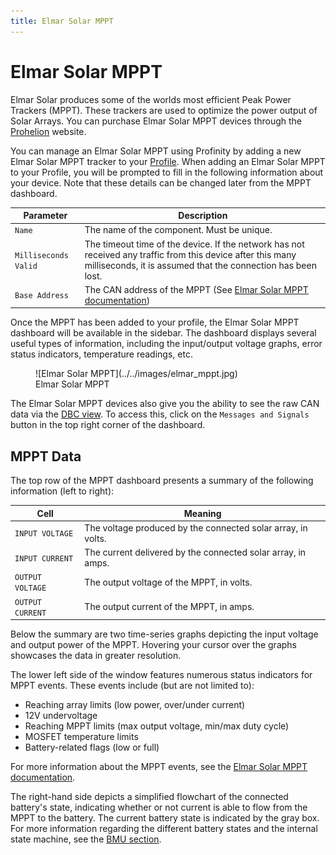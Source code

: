 ```yaml
---
title: Elmar Solar MPPT
---
```


# Elmar Solar MPPT

Elmar Solar produces some of the worlds most efficient Peak Power Trackers (MPPT).  These trackers are used to optimize the power output of Solar Arrays. You can purchase Elmar Solar MPPT devices through the [Prohelion](https://www.prohelion.com) website.

You can manage an Elmar Solar MPPT using Profinity by adding a new Elmar Solar MPPT tracker to your [Profile](../../Getting_Started/Profiles.md). When adding an Elmar Solar MPPT to your Profile, you will be prompted to fill in the following information about your device. Note that these details can be changed later from the MPPT dashboard.

| Parameter            | Description                                                                           |
|----------------------|---------------------------------------------------------------------------------------|
| `Name`               | The name of the component. Must be unique.                                            |
| `Milliseconds Valid` | The timeout time of the device. If the network has not received any traffic from this device after this many milliseconds, it is assumed that the connection has been lost. |
| `Base Address`       | The CAN address of the MPPT (See [Elmar Solar MPPT documentation](../../../MPPTs/index.md)) |

Once the MPPT has been added to your profile, the Elmar Solar MPPT dashboard will be available in the sidebar. The dashboard displays several useful types of information, including the input/output voltage graphs, error status indicators, temperature readings, etc.

<figure markdown>
![Elmar Solar MPPT](../../images/elmar_mppt.jpg)
<figcaption>Elmar Solar MPPT</figcaption>
</figure>

The Elmar Solar MPPT devices also give you the ability to see the raw CAN data via the [DBC view](../../CAN_Utilities.md#can-bus-dbc). To access this, click on the `Messages and Signals` button in the top right corner of the dashboard.

## MPPT Data

The top row of the MPPT dashboard presents a summary of the following information (left to right):

| Cell              | Meaning                                                      |
|-------------------|--------------------------------------------------------------|
| `INPUT VOLTAGE`   | The voltage produced by the connected solar array, in volts. |
| `INPUT CURRENT`   | The current delivered by the connected solar array, in amps. |
| `OUTPUT VOLTAGE`  | The output voltage of the MPPT, in volts.                    |
| `OUTPUT CURRENT`  | The output current of the MPPT, in amps.                     |

Below the summary are two time-series graphs depicting the input voltage and output power of the MPPT. Hovering your cursor over the graphs showcases the data in greater resolution.

The lower left side of the window features numerous status indicators for MPPT events. These events include (but are not limited to):

- Reaching array limits (low power, over/under current)
- 12V undervoltage
- Reaching MPPT limits (max output voltage, min/max duty cycle)
- MOSFET temperature limits
- Battery-related flags (low or full)

For more information about the MPPT events, see the [Elmar Solar MPPT documentation](../../../MPPTs/index.md).

The right-hand side depicts a simplified flowchart of the connected battery's state, indicating whether or not current is able to flow from the MPPT to the battery. The current battery state is indicated by the gray box. For more information regarding the different battery states and the internal state machine, see the [BMU section](../Battery_Management_System/Prohelion_Batteries.md).
